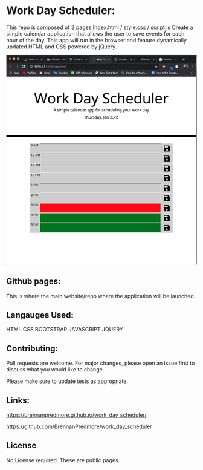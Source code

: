 # Work Day Scheduler:

This repo is composed of 3 pages
Index.html / style.css / script.js 
Create a simple calendar application that allows the user to save events for each hour of the day. This app will run in the browser and feature dynamically updated HTML and CSS powered by jQuery.

![Screenshot](/assets/images/workDaySchedulerScreenShot.png)

## Github pages:

This is where the main website/repo where the application will be launched.

## Langauges Used:

HTML 
CSS
BOOTSTRAP
JAVASCRIPT
JQUERY

## Contributing:
Pull requests are welcome. For major changes, please open an issue first to discuss what you would like to change.

Please make sure to update tests as appropriate.

## Links:
https://brennanpredmore.github.io/work_day_scheduler/

https://github.com/BrennanPredmore/work_day_scheduler

## License
No License required. These are public pages. 